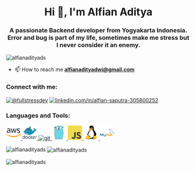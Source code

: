 <h1 align="center">Hi 👋, I'm Alfian Aditya</h1>
<h3 align="center">A passionate Backend developer from Yogyakarta Indonesia. Error and bug is part of my life, sometimes make me stress but I never consider it an enemy.</h3>

<p align="left"> <img src="https://komarev.com/ghpvc/?username=alfianadityads&label=Profile%20views&color=0e75b6&style=flat" alt="alfianadityads" /> </p>

- 📫 How to reach me **alfianadityadwi@gmail.com**

<h3 align="left">Connect with me:</h3>
<p align="left">
<a href="https://twitter.com/@fullstressdev" target="blank"><img align="center" src="https://raw.githubusercontent.com/rahuldkjain/github-profile-readme-generator/master/src/images/icons/Social/twitter.svg" alt="@fullstressdev" height="30" width="40" /></a>
<a href="https://linkedin.com/in/linkedin.com/in/alfian-saputra-305800252" target="blank"><img align="center" src="https://raw.githubusercontent.com/rahuldkjain/github-profile-readme-generator/master/src/images/icons/Social/linked-in-alt.svg" alt="linkedin.com/in/alfian-saputra-305800252" height="30" width="40" /></a>
</p>

<h3 align="left">Languages and Tools:</h3>
<p align="left"> <a href="https://aws.amazon.com" target="_blank" rel="noreferrer"> <img src="https://raw.githubusercontent.com/devicons/devicon/master/icons/amazonwebservices/amazonwebservices-original-wordmark.svg" alt="aws" width="40" height="40"/> </a> <a href="https://www.docker.com/" target="_blank" rel="noreferrer"> <img src="https://raw.githubusercontent.com/devicons/devicon/master/icons/docker/docker-original-wordmark.svg" alt="docker" width="40" height="40"/> </a> <a href="https://git-scm.com/" target="_blank" rel="noreferrer"> <img src="https://www.vectorlogo.zone/logos/git-scm/git-scm-icon.svg" alt="git" width="40" height="40"/> </a> <a href="https://golang.org" target="_blank" rel="noreferrer"> <img src="https://raw.githubusercontent.com/devicons/devicon/master/icons/go/go-original.svg" alt="go" width="40" height="40"/> </a> <a href="https://developer.mozilla.org/en-US/docs/Web/JavaScript" target="_blank" rel="noreferrer"> <img src="https://raw.githubusercontent.com/devicons/devicon/master/icons/javascript/javascript-original.svg" alt="javascript" width="40" height="40"/> </a> <a href="https://www.linux.org/" target="_blank" rel="noreferrer"> <img src="https://raw.githubusercontent.com/devicons/devicon/master/icons/linux/linux-original.svg" alt="linux" width="40" height="40"/> </a> <a href="https://www.mysql.com/" target="_blank" rel="noreferrer"> <img src="https://raw.githubusercontent.com/devicons/devicon/master/icons/mysql/mysql-original-wordmark.svg" alt="mysql" width="40" height="40"/> </a> </p>

<p><img align="left" src="https://github-readme-stats.vercel.app/api/top-langs?username=alfianadityads&show_icons=true&locale=en&layout=compact" alt="alfianadityads" /></p>

<p>&nbsp;<img align="center" src="https://github-readme-stats.vercel.app/api?username=alfianadityads&show_icons=true&locale=en" alt="alfianadityads" /></p>

<p><img align="center" src="https://github-readme-streak-stats.herokuapp.com/?user=alfianadityads&" alt="alfianadityads" /></p>
